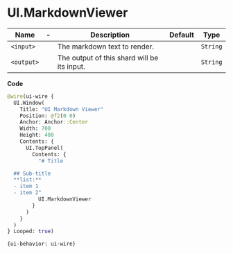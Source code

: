 # UI.MarkdownViewer

| Name | -  | Description | Default | Type |
|------|---------------------|-------------|---------|------|
| `<input>` ||The markdown text to render. | | `String` |
| `<output>` ||The output of this shard will be its input. | | `String` |

**Code**

```clj
@wire(ui-wire {
  UI.Window(
    Title: "UI Markdown Viewer"
    Position: @f2(0 0)
    Anchor: Anchor::Center
    Width: 700
    Height: 400
    Contents: {
      UI.TopPanel(
        Contents: {
          "# Title

  ## Sub-title
  **list:**
  - item 1
  - item 2"
          UI.MarkdownViewer
        }
      )
    }
  )
} Looped: true)

{ui-behavior: ui-wire}
```
